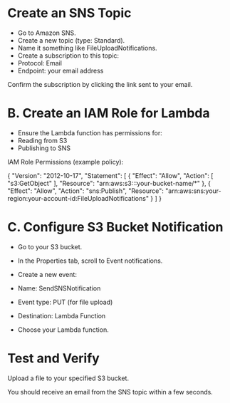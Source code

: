 # Create an SNS Topic
- Go to Amazon SNS.
- Create a new topic (type: Standard).
- Name it something like FileUploadNotifications.
- Create a subscription to this topic:
- Protocol: Email
- Endpoint: your email address

Confirm the subscription by clicking the link sent to your email.

# B. Create an IAM Role for Lambda
- Ensure the Lambda function has permissions for:
- Reading from S3
- Publishing to SNS

IAM Role Permissions (example policy):

{
  "Version": "2012-10-17",
  "Statement": [
    {
      "Effect": "Allow",
      "Action": [
        "s3:GetObject"
      ],
      "Resource": "arn:aws:s3:::your-bucket-name/*"
    },
    {
      "Effect": "Allow",
      "Action": "sns:Publish",
      "Resource": "arn:aws:sns:your-region:your-account-id:FileUploadNotifications"
    }
  ]
}
# C. Configure S3 Bucket Notification
- Go to your S3 bucket.
- In the Properties tab, scroll to Event notifications.
- Create a new event:
- Name: SendSNSNotification
- Event type: PUT (for file upload)
- Destination: Lambda Function

- Choose your Lambda function.

# Test and Verify
Upload a file to your specified S3 bucket.

You should receive an email from the SNS topic within a few seconds.

